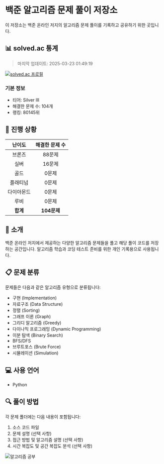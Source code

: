 # 백준 알고리즘 문제 풀이 저장소

이 저장소는 백준 온라인 저지의 알고리즘 문제 풀이를 기록하고 공유하기 위한 곳입니다.

## 📊 solved.ac 통계
> 마지막 업데이트: 2025-03-23 01:49:19

[![solved.ac 프로필](https://mazassumnida.wtf/api/v2/generate_badge?boj=rladydgnj)](https://solved.ac/profile/rladydgnj)

### 기본 정보
- 티어: Silver III
- 해결한 문제 수: 104개
- 랭킹: 80145위

## 🚀 진행 상황
| 난이도 | 해결한 문제 수 |
|:-------:|:-------:|
| 브론즈 | 88문제 |
| 실버 | 16문제 |
| 골드 | 0문제 |
| 플래티넘 | 0문제 |
| 다이아몬드 | 0문제 |
| 루비 | 0문제 |
| **합계** | **104문제** |

## 🎯 소개
백준 온라인 저지에서 제공하는 다양한 알고리즘 문제들을 풀고 해당 풀이 코드를 저장하는 공간입니다. 알고리즘 학습과 코딩 테스트 준비를 위한 개인 기록용으로 사용됩니다.

## 📋 문제 분류
문제들은 다음과 같은 알고리즘 유형으로 분류됩니다:

* 구현 (Implementation)
* 자료구조 (Data Structure)
* 정렬 (Sorting)
* 그래프 이론 (Graph)
* 그리디 알고리즘 (Greedy)
* 다이나믹 프로그래밍 (Dynamic Programming)
* 이분 탐색 (Binary Search)
* BFS/DFS
* 브루트포스 (Brute Force)
* 시뮬레이션 (Simulation)

## 💻 사용 언어
* Python

## 🔍 풀이 방법
각 문제 폴더에는 다음 내용이 포함됩니다:

1. 소스 코드 파일
2. 문제 설명 (선택 사항)
3. 접근 방법 및 알고리즘 설명 (선택 사항)
4. 시간 복잡도 및 공간 복잡도 분석 (선택 사항)

![알고리즘 공부](https://github.com/user-attachments/assets/69600399-5107-4edd-87aa-74b02de454e0)
